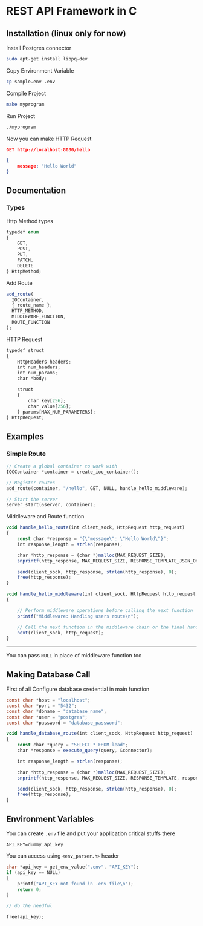 # REST API Framework in C

## Installation (linux only for now)

Install Postgres connector

```bash
sudo apt-get install libpq-dev
```

Copy Environment Variable

```bash
cp sample.env .env
```

Compile Project

```bash
make myprogram
```

Run Project

```bash
./myprogram
```

Now you can make HTTP Request

```json
GET http://localhost:8080/hello

{
    message: "Hello World"
}
```

## Documentation

### Types

Http Method types

```typescript
typedef enum
{
    GET,
    POST,
    PUT,
    PATCH,
    DELETE
} HttpMethod;
```

Add Route

```typescript
add_route(
  IOContainer,
  { route_name },
  HTTP_METHOD,
  MIDDLEWARE_FUNCTION,
  ROUTE_FUNCTION
);
```

HTTP Request

```typescript
typedef struct
{
    HttpHeaders headers;
    int num_headers;
    int num_params;
    char *body;

    struct
    {
        char key[256];
        char value[256];
    } params[MAX_NUM_PARAMETERS];
} HttpRequest;
```

## Examples

### Simple Route

```c
// Create a global container to work with
IOCContainer *container = create_ioc_container();

// Register routes
add_route(container, "/hello", GET, NULL, handle_hello_middleware);

// Start the server
server_start(&server, container);
```

Middleware and Route function

```typescript
void handle_hello_route(int client_sock, HttpRequest http_request)
{
    const char *response = "{\"message\": \"Hello World\"}";
    int response_length = strlen(response);

    char *http_response = (char *)malloc(MAX_REQUEST_SIZE);
    snprintf(http_response, MAX_REQUEST_SIZE, RESPONSE_TEMPLATE_JSON_OK, response_length, response);

    send(client_sock, http_response, strlen(http_response), 0);
    free(http_response);
}

void handle_hello_middleware(int client_sock, HttpRequest http_request, void (*next)(int client_sock, HttpRequest http_request))
{

    // Perform middleware operations before calling the next function
    printf("Middleware: Handling users route\n");

    // Call the next function in the middleware chain or the final handler
    next(client_sock, http_request);
}
```

---

You can pass `NULL` in place of middleware function too

## Making Database Call

First of all Configure database credential in main function

```c
const char *host = "localhost";
const char *port = "5432";
const char *dbname = "database_name";
const char *user = "postgres";
const char *password = "database_password";
```

```typescript
void handle_database_route(int client_sock, HttpRequest http_request)
{
    const char *query = "SELECT * FROM lead";
    char *response = execute_query(query, &connector);

    int response_length = strlen(response);

    char *http_response = (char *)malloc(MAX_REQUEST_SIZE);
    snprintf(http_response, MAX_REQUEST_SIZE, RESPONSE_TEMPLATE, response_length, response);

    send(client_sock, http_response, strlen(http_response), 0);
    free(http_response);
}

```

## Environment Variables

You can create `.env` file and put your application critical stuffs there

```env
API_KEY=dummy_api_key
```

You can access using `<env_parser.h>` header

```c
char *api_key = get_env_value(".env", "API_KEY");
if (api_key == NULL)
{
    printf("API_KEY not found in .env file\n");
    return 0;
}

// do the needful

free(api_key);
```
